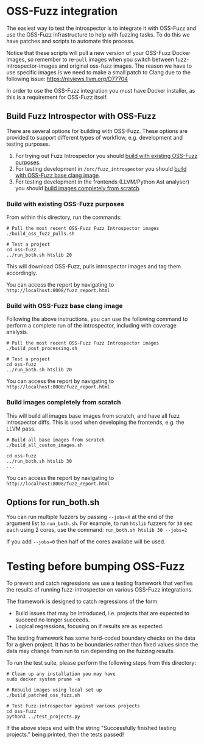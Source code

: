 # OSS-Fuzz integration

The easiest way to test the introspector is to integrate it with OSS-Fuzz
and use the OSS-Fuzz infrastructure to help with fuzzing tasks. To do this
we have patches and scripts to automate this process. 

Notice that these scripts will pull a new version of your OSS-Fuzz Docker
images, so remember to re-`pull` images when you switch between fuzz-introspector-images and original
oss-fuzz images. The reason we have to use specific images is we need to make
a small patch to Clang due to the following issue: https://reviews.llvm.org/D77704

In order to use the OSS-Fuzz integration you must have Docker installer, as this
is a requirement for OSS-Fuzz itself.

## Build Fuzz Introspector with OSS-Fuzz
There are several options for building with OSS-Fuzz. These options are
provided to support different types of workflow, e.g. development and testing
purposes.

1) For trying out Fuzz Introspector you should [build with existing OSS-Fuzz purposes](#build-with-existing-oss-fuzz-purposes).
2) For testing development in `/src/fuzz_introspector` you should [build with OSS-Fuzz base clang image](#build-with-oss-fuzz-base-clang-image).
3) For testing development in the frontends (LLVM/Python Ast analyser) you should [build images completely from scratch](#build-images-completely-from-scratch).

### Build with existing OSS-Fuzz purposes
From within this directory, run the commands:
```
# Pull the most recent OSS-Fuzz Fuzz Introspector images
./build_oss_fuzz_pulls.sh

# Test a project
cd oss-fuzz
../run_both.sh htslib 20
```

This will download OSS-Fuzz, pulls introspector images and tag them accordingly.

You can access the report by navigating to `http://localhost:8008/fuzz_report.html`

### Build with OSS-Fuzz base clang image
Following the above instructions, you can use the following command to perform
a complete run of the introspector, including with coverage analysis.

```
# Pull the most recent OSS-Fuzz Fuzz Introspector images
./build_post_processing.sh

# Test a project
cd oss-fuzz
../run_both.sh htslib 20
```

You can access the report by navigating to `http://localhost:8008/fuzz_report.html`

### Build images completely from scratch
This will build all images base images from scratch, and have all fuzz introspector
 diffs. This is used when developing the frontends, e.g. the LLVM pass.
```
# Build all base images from scratch
./build_all_custom_images.sh

cd oss-fuzz
../run_both.sh htslib 30
...
```

You can access the report by navigating to `http://localhost:8008/fuzz_report.html`

## Options for run_both.sh
You can run multiple fuzzers by passing `--jobs=X` at the end of the
argument list to `run_both.sh`. For example, to run `htslib` fuzzers
for `30` sec each using 2 cores, use the command:
`run_both.sh htslib 30 --jobs=2`

If you add `--jobs=0` then half of the cores availabe will be used.

# Testing before bumping OSS-Fuzz
To prevent and catch regressions we use a testing framework that verifies
the results of running fuzz-introspector on various OSS-Fuzz integrations.

The framework is designed to catch regressions of the form:
- Build issues that may be introduced, i.e. projects that are expected to succeed no longer succeeds.
- Logical regressions, focusing on if results are as expected.

The testing framework has some hard-coded boundary checks on the data
for a given project. It has to be boundaries rather than fixed values
since the data may change from run to run depending on the fuzzing
results.

To run the test suite, please perform the following steps from this
directory:

```
# Clean up any installation you may have
sudo docker system prune -a

# Rebuild images using local set up
./build_patched_oss_fuzz.sh

# Test fuzz-introspector against various projects
cd oss-fuzz
python3 ../test_projects.py
```

If the above steps end with the string "Successfully finished testing projects."
being printed, then the tests passed!
